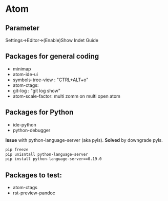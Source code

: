 # Atom

## Parameter
Settings->Editor->(Enable)Show Indet Guide

## Packages for general coding
- minimap
- atom-ide-ui
- symbols-tree-view : "CTRL+ALT+o"
- atom-ctags:
- git-log : "git log show"
- atom-scale-factor: multi zomm on multi open atom

## Packages for Python
- ide-python
- python-debugger

**Issue** with python-language-server (aka pyls).
**Solved** by downgrade pyls.
```bash
pip freeze
pip unisntall python-language-server
pip install python-language-server==0.19.0
```

## Packages to test:
- atom-ctags
- rst-preview-pandoc
